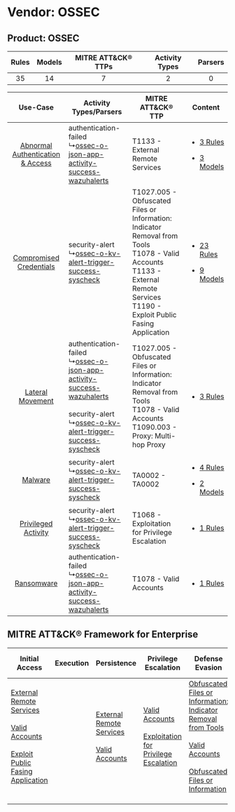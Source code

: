 Vendor: OSSEC
=============
Product: OSSEC
--------------
| Rules | Models | MITRE ATT&CK® TTPs | Activity Types | Parsers |
|:-----:|:------:|:------------------:|:--------------:|:-------:|
|  35   |   14   |         7          |       2        |    0    |

|    Use-Case    | Activity Types/Parsers    | MITRE ATT&CK® TTP    | Content    |
|:----:| ---- | ---- | ---- |
| [Abnormal Authentication & Access](../../../UseCases/uc_abnormal_authentication_&_access.md) |  authentication-failed<br> ↳[ossec-o-json-app-activity-success-wazuhalerts](Ps/pC_ossecojsonappactivitysuccesswazuhalerts.md)<br>    | T1133 - External Remote Services<br>    | [<ul><li>3 Rules</li></ul><ul><li>3 Models</li></ul>](RM/r_m_ossec_ossec_Abnormal_Authentication_&_Access.md) |
|          [Compromised Credentials](../../../UseCases/uc_compromised_credentials.md)          |  security-alert<br> ↳[ossec-o-kv-alert-trigger-success-syscheck](Ps/pC_ossecokvalerttriggersuccesssyscheck.md)<br>    | T1027.005 - Obfuscated Files or Information: Indicator Removal from Tools<br>T1078 - Valid Accounts<br>T1133 - External Remote Services<br>T1190 - Exploit Public Fasing Application<br> | [<ul><li>23 Rules</li></ul><ul><li>9 Models</li></ul>](RM/r_m_ossec_ossec_Compromised_Credentials.md)         |
|    [Lateral Movement](../../../UseCases/uc_lateral_movement.md)    |  authentication-failed<br> ↳[ossec-o-json-app-activity-success-wazuhalerts](Ps/pC_ossecojsonappactivitysuccesswazuhalerts.md)<br><br> security-alert<br> ↳[ossec-o-kv-alert-trigger-success-syscheck](Ps/pC_ossecokvalerttriggersuccesssyscheck.md)<br> | T1027.005 - Obfuscated Files or Information: Indicator Removal from Tools<br>T1078 - Valid Accounts<br>T1090.003 - Proxy: Multi-hop Proxy<br>    | [<ul><li>3 Rules</li></ul>](RM/r_m_ossec_ossec_Lateral_Movement.md)    |
|    [Malware](../../../UseCases/uc_malware.md)    |  security-alert<br> ↳[ossec-o-kv-alert-trigger-success-syscheck](Ps/pC_ossecokvalerttriggersuccesssyscheck.md)<br>    | TA0002 - TA0002<br>    | [<ul><li>4 Rules</li></ul><ul><li>2 Models</li></ul>](RM/r_m_ossec_ossec_Malware.md)    |
|    [Privileged Activity](../../../UseCases/uc_privileged_activity.md)    |  security-alert<br> ↳[ossec-o-kv-alert-trigger-success-syscheck](Ps/pC_ossecokvalerttriggersuccesssyscheck.md)<br>    | T1068 - Exploitation for Privilege Escalation<br>    | [<ul><li>1 Rules</li></ul>](RM/r_m_ossec_ossec_Privileged_Activity.md)    |
|    [Ransomware](../../../UseCases/uc_ransomware.md)    |  authentication-failed<br> ↳[ossec-o-json-app-activity-success-wazuhalerts](Ps/pC_ossecojsonappactivitysuccesswazuhalerts.md)<br>    | T1078 - Valid Accounts<br>    | [<ul><li>1 Rules</li></ul>](RM/r_m_ossec_ossec_Ransomware.md)    |

MITRE ATT&CK® Framework for Enterprise
--------------------------------------
| Initial Access                                                                                                                                                                                                                         | Execution | Persistence                                                                                                                                      | Privilege Escalation                                                                                                                                          | Defense Evasion                                                                                                                                                                                                                                                               | Credential Access | Discovery | Lateral Movement | Collection | Command and Control                                                                                                                       | Exfiltration | Impact |
| -------------------------------------------------------------------------------------------------------------------------------------------------------------------------------------------------------------------------------------- | --------- | ------------------------------------------------------------------------------------------------------------------------------------------------ | ------------------------------------------------------------------------------------------------------------------------------------------------------------- | ----------------------------------------------------------------------------------------------------------------------------------------------------------------------------------------------------------------------------------------------------------------------------- | ----------------- | --------- | ---------------- | ---------- | ----------------------------------------------------------------------------------------------------------------------------------------- | ------------ | ------ |
| [External Remote Services](https://attack.mitre.org/techniques/T1133)<br><br>[Valid Accounts](https://attack.mitre.org/techniques/T1078)<br><br>[Exploit Public Fasing Application](https://attack.mitre.org/techniques/T1190)<br><br> |           | [External Remote Services](https://attack.mitre.org/techniques/T1133)<br><br>[Valid Accounts](https://attack.mitre.org/techniques/T1078)<br><br> | [Valid Accounts](https://attack.mitre.org/techniques/T1078)<br><br>[Exploitation for Privilege Escalation](https://attack.mitre.org/techniques/T1068)<br><br> | [Obfuscated Files or Information: Indicator Removal from Tools](https://attack.mitre.org/techniques/T1027/005)<br><br>[Valid Accounts](https://attack.mitre.org/techniques/T1078)<br><br>[Obfuscated Files or Information](https://attack.mitre.org/techniques/T1027)<br><br> |                   |           |                  |            | [Proxy: Multi-hop Proxy](https://attack.mitre.org/techniques/T1090/003)<br><br>[Proxy](https://attack.mitre.org/techniques/T1090)<br><br> |              |        |